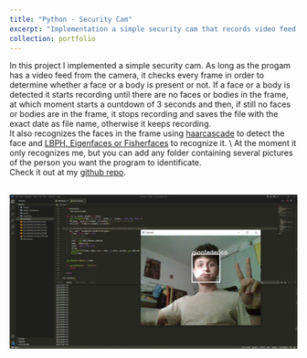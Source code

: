 ```yaml
---
title: "Python - Security Cam"
excerpt: "Implementation a simple security cam that records video feed only when a face or a body is detected in the current frame."
collection: portfolio
---
```


In this project I implemented a simple security cam.
As long as the progam has a video feed from the camera, it checks every frame in order to determine whether a face or a body is present or not. If a face or a body is detected it starts recording until there are no faces or bodies in the frame, at which moment starts a ountdown of 3 seconds and then, if still no faces or bodies are in the frame, it stops recording and saves the file with the exact date as file name, otherwise it keeps recording. \
It also recognizes the faces in the frame using [haarcascade](https://docs.opencv.org/4.x/db/d28/tutorial_cascade_classifier.html) to detect the face and [LBPH, Eigenfaces or Fisherfaces](https://docs.opencv.org/4.x/da/d60/tutorial_face_main.html) to recognize it. \ 
At the moment it only recognizes me, but you can add any folder containing several pictures of the person you want the program to identificate. \
Check it out at my [github repo](https://github.com/GianFederico/SIDE-security_cam_v2).

 <br/><img src='/images/sec_cam.jpg'>
